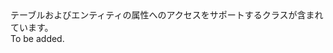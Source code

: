<Namespace Name="Microsoft.WindowsAzure.Storage.Analytics">
  <Docs>
    <summary>テーブルおよびエンティティの属性へのアクセスをサポートするクラスが含まれています。</summary> 
    <remarks>To be added.</remarks>
  </Docs>
</Namespace>
